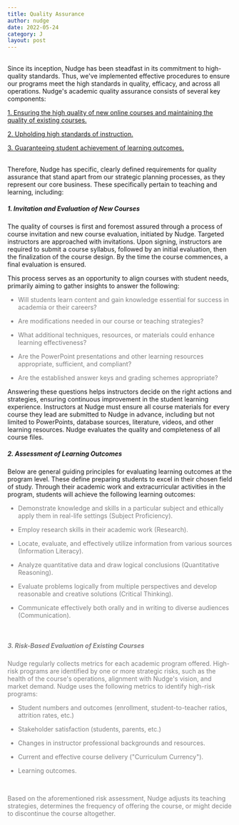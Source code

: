 ```yaml
---
title: Quality Assurance
author: nudge
date: 2022-05-24
category: J
layout: post
---
```


<br>
Since its inception, Nudge has been steadfast in its commitment to high-quality standards. Thus, we've implemented effective procedures to ensure our programs meet the high standards in quality, efficacy, and across all operations.
Nudge's academic quality assurance consists of several key components:

<u>1. Ensuring the high quality of new online courses and maintaining the quality of existing courses.</u>

<u>2. Upholding high standards of instruction.</u>

<u>3. Guaranteeing student achievement of learning outcomes.</u>

<br>
Therefore, Nudge has specific, clearly defined requirements for quality assurance that stand apart from our strategic planning processes, as they represent our core business. These specifically pertain to teaching and learning, including:
<br>

##### 1.	Invitation and Evaluation of New Courses
The quality of courses is first and foremost assured through a process of course invitation and new course evaluation, initiated by Nudge. Targeted instructors are approached with invitations. Upon signing, instructors are required to submit a course syllabus, followed by an initial evaluation, then the finalization of the course design. By the time the course commences, a final evaluation is ensured.

This process serves as an opportunity to align courses with student needs, primarily aiming to gather insights to answer the following:

<font color="grey">

- Will students learn content and gain knowledge essential for success in academia or their careers?<br>

  
- Are modifications needed in our course or teaching strategies?<br>


- What additional techniques, resources, or materials could enhance learning effectiveness?<br>

  
- Are the PowerPoint presentations and other learning resources appropriate, sufficient, and compliant?<br>

  
- Are the established answer keys and grading schemes appropriate?<br>


</font>

Answering these questions helps instructors decide on the right actions and strategies, ensuring continuous improvement in the student learning experience. Instructors at Nudge must ensure all course materials for every course they lead are submitted to Nudge in advance, including but not limited to PowerPoints, database sources, literature, videos, and other learning resources. Nudge evaluates the quality and completeness of all course files.
<br>

##### 2.	Assessment of Learning Outcomes
Below are general guiding principles for evaluating learning outcomes at the program level. These define preparing students to excel in their chosen field of study. Through their academic work and extracurricular activities in the program, students will achieve the following learning outcomes:

<font color="grey">
  
- Demonstrate knowledge and skills in a particular subject and ethically apply them in real-life settings (Subject Proficiency).<br>

- Employ research skills in their academic work (Research).<br>
  
- Locate, evaluate, and effectively utilize information from various sources (Information Literacy).<br>
  
- Analyze quantitative data and draw logical conclusions (Quantitative Reasoning).<br>
  
- Evaluate problems logically from multiple perspectives and develop reasonable and creative solutions (Critical Thinking).<br>

- Communicate effectively both orally and in writing to diverse audiences (Communication).<br>

<br>

##### 3.	Risk-Based Evaluation of Existing Courses
Nudge regularly collects metrics for each academic program offered. High-risk programs are identified by one or more strategic risks, such as the health of the course's operations, alignment with Nudge's vision, and market demand. Nudge uses the following metrics to identify high-risk programs:

<font color="grey">

- Student numbers and outcomes (enrollment, student-to-teacher ratios, attrition rates, etc.)<br>

- Stakeholder satisfaction (students, parents, etc.)<br>

- Changes in instructor professional backgrounds and resources.<br>

- Current and effective course delivery ("Curriculum Currency").<br>

- Learning outcomes.<br>

</font>
<br>

Based on the aforementioned risk assessment, Nudge adjusts its teaching strategies, determines the frequency of offering the course, or might decide to discontinue the course altogether.
 
<br>
<br>
